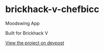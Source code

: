 # brickhack-v-chefbicc
Moodswing App

Built for Brickhack V

[View the project on devpost](https://devpost.com/software/brickhack-v-chefbicc "Moodswing")
